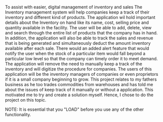To assist with easier, digital management of inventory and sales
The Inventory management system will help companies keep a track of their inventory and different kind of products. The application wil hold important details about the Inventory on hand like its name, cost, selling price and quantity available in the facility. The user will be able to add, delete, view and search through the entire list of products that the company has in hand. In addition, the application will also be able to track the sales and revenue that is being generated and simultaneously deduct the amount inventory available after each sale. There would an added alert feature that would notify the user when the stock of a particular item would fall beyond a particular low level so that the company can timely order it to meet demand. The application will remove the need to manually keep a track of the inventory and will digitize the procedure for companies. The users of this application will be the inventory managers of companies or even proprietors if it is a small company beginning to grow. This project relates to my fathers business as he too trades commodities from warehouses and has told me about the issues of keep track of it manually or without a application. This motivated me to try and create a solution myself. Hence, I chose to do the project on this topic.

NOTE: It is essential that you "LOAD" before you use any of the other functionality.
